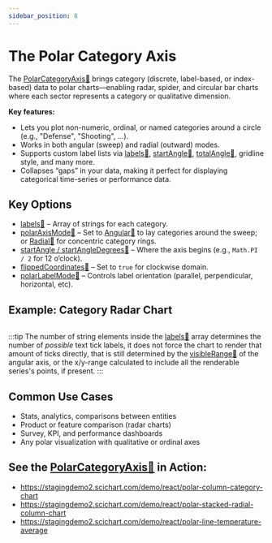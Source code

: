 ```yaml
---
sidebar_position: 8
---
```


# The Polar Category Axis

The [PolarCategoryAxis:blue_book:](https://www.scichart.com/documentation/js/v4/typedoc/classes/polarcategoryaxis.html) brings category (discrete, label-based, or index-based) data to polar charts—enabling radar, spider, and circular bar charts where each sector represents a category or qualitative dimension.

**Key features:**
- Lets you plot non-numeric, ordinal, or named categories around a circle (e.g., "Defense", "Shooting", ...).
- Works in both angular (sweep) and radial (outward) modes.
- Supports custom label lists via [labels:blue_book:](https://www.scichart.com/documentation/js/v4/typedoc/classes/polarcategoryaxis.html#labels), [startAngle:blue_book:](https://www.scichart.com/documentation/js/v4/typedoc/classes/polarcategoryaxis.html#startangle), [totalAngle:blue_book:](https://www.scichart.com/documentation/js/v4/typedoc/classes/polarcategoryaxis.html#totalangle), gridline style, and many more.
- Collapses “gaps” in your data, making it perfect for displaying categorical time-series or performance data.

## Key Options

- [labels:blue_book:](https://www.scichart.com/documentation/js/v4/typedoc/classes/polarcategoryaxis.html#labels) – Array of strings for each category.
- [polarAxisMode:blue_book:](https://www.scichart.com/documentation/js/v4/typedoc/classes/polarcategoryaxis.html#polaraaxismode) – Set to [Angular:blue_book:](https://www.scichart.com/documentation/js/v4/typedoc/enums/epolaraxismode.html#angular) to lay categories around the sweep; or [Radial:blue_book:](https://www.scichart.com/documentation/js/v4/typedoc/enums/epolaraxismode.html#radial) for concentric category rings.
- [startAngle / startAngleDegrees:blue_book:](https://www.scichart.com/documentation/js/v4/typedoc/classes/polarcategoryaxis.html#startangle) – Where the axis begins (e.g., `Math.PI / 2` for 12 o’clock).
- [flippedCoordinates:blue_book:](https://www.scichart.com/documentation/js/v4/typedoc/classes/polarcategoryaxis.html#flippedcoordinates) – Set to `true` for clockwise domain.
- [polarLabelMode:blue_book:](https://www.scichart.com/documentation/js/v4/typedoc/classes/polarcategoryaxis.html#polarlabelmode) – Controls label orientation (parallel, perpendicular, horizontal, etc).

## Example: Category Radar Chart

```ts showLineNumbers {19-26,30-41} file=./Basic/demo.ts start=region_A_start end=region_A_end
```
<LiveDocSnippet name="./Basic/demo" />

:::tip
The number of string elements inside the [labels:blue_book:](https://www.scichart.com/documentation/js/v4/typedoc/classes/polarcategoryaxis.html#labels) array determines the number of *possible* text tick labels, it does not force the chart to render that amount of ticks directly, that is still determined by the [visibleRange:blue_book:](https://www.scichart.com/documentation/js/v4/typedoc/classes/polarcategoryaxis.html#visibleRange) of the angular axis, or the x/y-range calculated to include all the renderable series's points, if present.
:::

## Common Use Cases

- Stats, analytics, comparisons between entities
- Product or feature comparison (radar charts)
- Survey, KPI, and performance dashboards
- Any polar visualization with qualitative or ordinal axes

## See the [PolarCategoryAxis:blue_book:](https://www.scichart.com/documentation/js/v4/typedoc/classes/polarcategoryaxis.html) in Action:

- https://stagingdemo2.scichart.com/demo/react/polar-column-category-chart
- https://stagingdemo2.scichart.com/demo/react/polar-stacked-radial-column-chart
- https://stagingdemo2.scichart.com/demo/react/polar-line-temperature-average